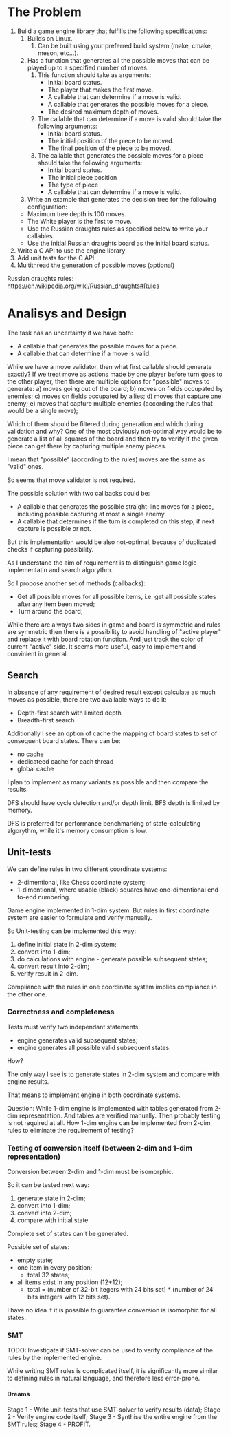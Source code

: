 

# The Problem

1. Build a game engine library that fulfills the following specifications:
   1. Builds on Linux.
      1. Can be built using your preferred build system (make, cmake, meson, etc...).
   2. Has a function that generates all the possible moves that can be played up to a specified number of moves.
      1. This function should take as arguments:
         - Initial board status.
         - The player that makes the first move.
         - A callable that can determine if a move is valid.
         - A callable that generates the possible moves for a piece.
         - The desired maximum depth of moves.
      1. The callable that can determine if a move is valid should take the following arguments:
         - Initial board status.
         - The initial position of the piece to be moved.
         - The final position of the piece to be moved.
      1. The callable that generates the possible moves for a piece should take the following arguments:
         - Initial board status.
         - The initial piece position
         - The type of piece
         - A callable that can determine if a move is valid.
   3. Write an example that generates the decision tree for the following configuration:
   - Maximum tree depth is 100 moves.
   - The White player is the first to move.
   - Use the Russian draughts rules as specified below to write your callables.
   - Use the initial Russian draughts board as the initial board status.
2. Write a C API to use the engine library
3. Add unit tests for the C API
4. Multithread the generation of possible moves (optional)


Russian draughts rules: https://en.wikipedia.org/wiki/Russian_draughts#Rules



# Analisys and Design


The task has an uncertainty if we have both:
- A callable that generates the possible moves for a piece.
- A callable that can determine if a move is valid.

While we have a move validator,
then what first callable should generate exactly?
If we treat move as actions made by one player before turn goes to the other player, 
then there are multiple options for "possible" moves to generate:
a) moves going out of the board;
b) moves on fields occupated by enemies;
c) moves on fields occupated by allies;
d) moves that capture one enemy;
e) moves that capture multiple enemies (according the rules that would be a single move);

Which of them should be filtered during generation and which during validation and why?
One of the most obviously not-optimal way would be to generate a list of all squares of the board
and then try to verify if the given piece can get there by capturing multiple enemy pieces.

I mean that "possible" (according to the rules) moves are the same as "valid" ones.

So seems that move validator is not required.

The possible solution with two callbacks could be:
- A callable that generates the possible straight-line moves for a piece, including possible capturing at most a single enemy.
- A callable that determines if the turn is completed on this step, if next capture is possible or not.

But this implementation would be also not-optimal, because of duplicated checks if capturing possibility.

As I understand the aim of requirement is to distinguish game logic implementatin and search algorythm.

So I propose another set of methods (callbacks):
- Get all possible moves for all possible items, i.e. get all possible states after any item been moved;
- Turn around the board;

While there are always two sides in game and board is symmetric and rules are symmetric
then there is a possibility to avoid handling of "active player"
and replace it with board rotation function.
And just track the color of current "active" side.
It seems more useful, easy to implement and convinient in general.


## Search

In absence of any requirement of desired result except calculate as much moves as possible,
there are two available ways to do it:
- Depth-first search with limited depth
- Breadth-first search

Additionally I see an option of cache the mapping of board states to set of consequent board states.
There can be:
- no cache
- dedicateed cache for each thread
- global cache

I plan to implement as many variants as possible and then compare the results.

DFS should have cycle detection and/or depth limit.
BFS depth is limited by memory.

DFS is preferred for performance benchmarking of state-calculating algorythm, while it's memory consumption is low.


## Unit-tests

We can define rules in two different coordinate systems:
- 2-dimentional, like Chess coordinate system;
- 1-dimentional, where usable (black) squares have one-dimentional end-to-end numbering.

Game engine implemented in 1-dim system.
But rules in first coordinate system are easier to formulate and verify manually.

So Unit-testing can be implemented this way:
1. define initial state in 2-dim system;
2. convert into 1-dim;
3. do calculations with engine - generate possible subsequent states;
4. convert result into 2-dim;
5. verify result in 2-dim.

Compliance with the rules in one coordinate system implies compliance in the other one.

### Correctness and completeness

Tests must verify two independant statements:
- engine generates valid subsequent states;
- engine generates all possible valid subsequent states.

How?

The only way I see is to generate states in 2-dim system and compare with engine results.

That means to implement engine in both coordinate systems.

Question:
While 1-dim engine is implemented with tables generated from 2-dim representation.
And tables are verified manually.
Then probably testing is not required at all.
How 1-dim engine can be implemented from 2-dim rules to eliminate the requirement of testing?


### Testing of conversion itself (between 2-dim and 1-dim representation)

Conversion between 2-dim and 1-dim must be isomorphic.

So it can be tested next way:
1. generate state in 2-dim;
2. convert into 1-dim;
3. convert into 2-dim;
4. compare with initial state.

Complete set of states can't be generated.

Possible set of states:
- empty state;
- one item in every position;
  - total 32 states;
- all items exist in any position (12+12);
  - total = (number of 32-bit itegers with 24 bits set) * (number of 24 bits integers with 12 bits set).

I have no idea if it is possible to guarantee conversion is isomorphic for all states.


### SMT

TODO: Investigate if SMT-solver can be used to verify compliance of the rules by the implemented engine.

While writing SMT rules is complicated itself, it is significantly more similar to defining rules in natural language,
and therefore less error-prone.

#### Dreams

Stage 1 - Write unit-tests that use SMT-solver to verify results (data);
Stage 2 - Verify engine code itself;
Stage 3 - Synthise the entire engine from the SMT rules;
Stage 4 - PROFIT.


